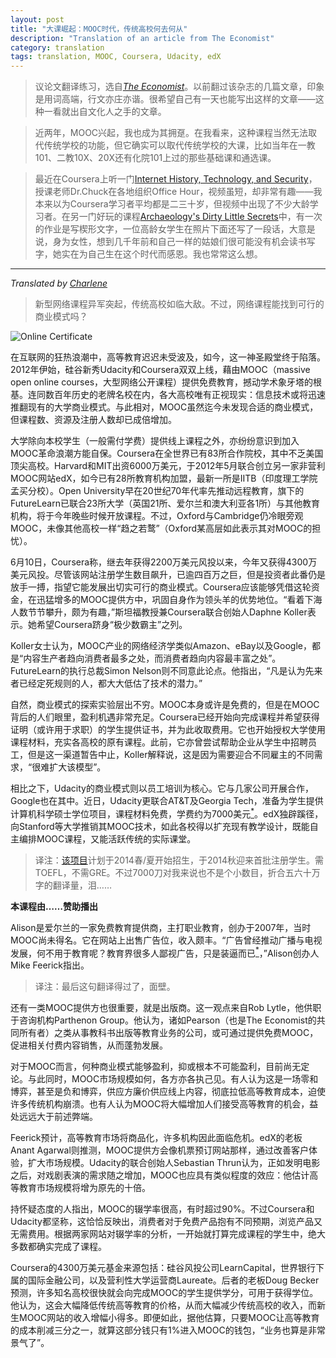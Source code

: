 ```yaml
---
layout: post
title: "大课崛起：MOOC时代，传统高校何去何从"
description: "Translation of an article from The Economist"
category: translation
tags: translation, MOOC, Coursera, Udacity, edX
---
```



> 议论文翻译练习，选自[*The Economist*](http://www.economist.com/news/business/21582001-army-new-online-courses-scaring-wits-out-traditional-universities-can-they)。以前翻过该杂志的几篇文章，印象是用词高端，行文亦庄亦谐。很希望自己有一天也能写出这样的文章——这种一看就出自文化人之手的文章。

>近两年，MOOC兴起，我也成为其拥趸。在我看来，这种课程当然无法取代传统学校的功能，但它确实可以取代传统学校的大课，比如当年在一教101、二教10X、20X还有化院101上过的那些基础课和通选课。

>最近在Coursera上听一门[Internet History, Technology, and Security](https://www.coursera.org/course/insidetheinternet)，授课老师Dr.Chuck在各地组织Office Hour，视频虽短，却非常有趣——我本来以为Coursera学习者平均都是二三十岁，但视频中出现了不少大龄学习者。在另一门好玩的课程[Archaeology's Dirty Little Secrets](https://www.coursera.org/course/secrets)中，有一次的作业是写楔形文字，一位高龄女学生在照片下面还写了一段话，大意是说，身为女性，想到几千年前和自己一样的姑娘们很可能没有机会读书写字，她实在为自己生在这个时代而感恩。我也常常这么想。

---

*Translated by [Charlene](/about)*

>新型网络课程异军突起，传统高校如临大敌。不过，网络课程能找到可行的商业模式吗？

![Online Certificate](http://cdn.static-economist.com/sites/default/files/imagecache/full-width/images/print-edition/D/20130720_WBD001_2.jpg)

在互联网的狂热浪潮中，高等教育迟迟未受波及，如今，这一神圣殿堂终于陷落。2012年伊始，硅谷新秀Udacity和Coursera双双上线，藉由MOOC（massive open online courses，大型网络公开课程）提供免费教育，撼动学术象牙塔的根基。连同数百年历史的老牌名校在内，各大高校唯有正视现实：信息技术或将迅速推翻现有的大学商业模式。与此相对，MOOC虽然迄今未发现合适的商业模式，但课程数、资源及注册人数却已成倍增加。

大学除向本校学生（一般需付学费）提供线上课程之外，亦纷纷意识到加入MOOC革命浪潮方能自保。Coursera在全世界已有83所合作院校，其中不乏美国顶尖高校。Harvard和MIT出资6000万美元，于2012年5月联合创立另一家非营利MOOC网站edX，如今已有28所教育机构加盟，最新一所是IITB（印度理工学院孟买分校）。Open University早在20世纪70年代率先推动远程教育，旗下的FutureLearn已联合23所大学（英国21所、爱尔兰和澳大利亚各1所）与其他教育机构，将于今年晚些时候开放课程。不过，Oxford与Cambridge仍冷眼旁观MOOC，未像其他高校一样“趋之若鹜”（Oxford某高层如此表示其对MOOC的担忧）。

6月10日，Coursera称，继去年获得2200万美元风投以来，今年又获得4300万美元风投。尽管该网站注册学生数目飙升，已逾四百万之巨，但是投资者此番仍是放手一搏，指望它能发展出切实可行的商业模式。Coursera应该能够凭借这轮资金，在迅猛增多的MOOC提供方中，巩固自身作为领头羊的优势地位。“看着下海人数节节攀升，颇为有趣，”斯坦福教授兼Coursera联合创始人Daphne Koller表示。她希望Coursera跻身“极少数霸主”之列。

Koller女士认为，MOOC产业的网络经济学类似Amazon、eBay以及Google，都是“内容生产者趋向消费者最多之处，而消费者趋向内容最丰富之处”。FutureLearn的执行总裁Simon Nelson则不同意此论点。他指出，“凡是认为先来者已经定死规则的人，都大大低估了技术的潜力。”

自然，商业模式的探索实验层出不穷。MOOC本身或许是免费的，但是在MOOC背后的人们眼里，盈利机遇非常充足。Coursera已经开始向完成课程并希望获得证明（或许用于求职）的学生提供证书，并为此收取费用。它也开始授权大学使用课程材料，充实各高校的原有课程。此前，它亦曾尝试帮助企业从学生中招聘员工，但是这一渠道暂告中止，Koller解释说，这是因为需要迎合不同雇主的不同需求，“很难扩大该模型”。

相比之下，Udacity的商业模式则以员工培训为核心。它与几家公司开展合作，Google也在其中。近日，Udacity更联合AT&T及Georgia Tech，准备为学生提供计算机科学硕士学位项目，课程材料免费，学费约为7000美元[<sup>*</sup>](#note1)。edX独辟蹊径，向Stanford等大学推销其MOOC技术，如此各校得以扩充现有教学设计，既能自主编排MOOC课程，又能活跃传统的实际课堂。

> <a id="note1"></a>译注：[该项目](http://www.omscs.gatech.edu/)计划于2014春/夏开始招生，于2014秋迎来首批注册学生。需TOEFL，不需GRE。不过7000刀对我来说也不是个小数目，折合五六十万字的翻译量，泪……


**本课程由……赞助播出**

Alison是爱尔兰的一家免费教育提供商，主打职业教育，创办于2007年，当时MOOC尚未得名。它在网站上出售广告位，收入颇丰。“广告曾经推动广播与电视发展，何不用于教育呢？教育界很多人鄙视广告，只是装逼而已[<sup>*</sup>](#note2)，”Alison创办人Mike Feerick指出。

>  <a id="note2"></a>译注：最后这句翻译得过了，面壁。

还有一类MOOC提供方也很重要，就是出版商。这一观点来自Rob Lytle，他供职于咨询机构Parthenon Group。他认为，诸如Pearson（也是The Economist的共同所有者）之类从事教科书出版等教育业务的公司，或可通过提供免费MOOC，促进相关付费内容销售，从而蓬勃发展。

对于MOOC而言，何种商业模式能够盈利，抑或根本不可能盈利，目前尚无定论。与此同时，MOOC市场规模如何，各方亦各执己见。有人认为这是一场零和博弈，甚至是负和博弈，供应方廉价供应线上内容，彻底拉低高等教育成本，迫使许多传统机构崩溃。也有人认为MOOC将大幅增加人们接受高等教育的机会，益处远远大于前述弊端。

Feerick预计，高等教育市场将商品化，许多机构因此面临危机。edX的老板Anant Agarwal则推测，MOOC提供方会像机票预订网站那样，通过改善客户体验，扩大市场规模。Udacity的联合创始人Sebastian Thrun认为，正如发明电影之后，对戏剧表演的需求随之增加，MOOC也应具有类似程度的效应：他估计高等教育市场规模将增为原先的十倍。

持怀疑态度的人指出，MOOC的辍学率很高，有时超过90%。不过Coursera和Udacity都坚称，这恰恰反映出，消费者对于免费产品抱有不同预期，浏览产品又无需费用。根据两家网站对辍学率的分析，一开始就打算完成课程的学生中，绝大多数都确实完成了课程。

Coursera的4300万美元基金来源包括：硅谷风投公司LearnCapital，世界银行下属的国际金融公司，以及营利性大学运营商Laureate。后者的老板Doug Becker预测，许多知名高校很快就会向完成MOOC的学生提供学分，可用于获得学位。他认为，这会大幅降低传统高等教育的价格，从而大幅减少传统高校的收入，而新生MOOC网站的收入增幅小得多。即便如此，据他估算，只要MOOC让高等教育的成本削减三分之一，就算这部分钱只有1%进入MOOC的钱包，“业务也算是非常景气了”。

